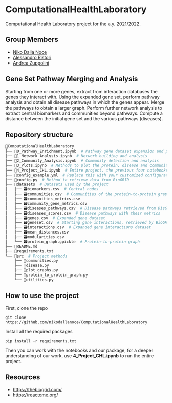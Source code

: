 # ComputationalHealthLaboratory
Computational Health Laboratory project for the a.y. 2021/2022.
## Group Members
- [Niko Dalla Noce](https://github.com/nikodallanoce)
- [Alessandro Ristori](https://github.com/RistoAle97)
- [Andrea Zuppolini](https://github.com/AndreZupp)
## Gene Set Pathway Merging and Analysis
Starting from one or more genes, extract from interaction databases the genes they interact with. Using the expanded gene set, perform pathway analysis and obtain all disease pathways in which the genes appear. Merge the pathways to obtain a larger graph. Perform further network analysis to extract central biomarkers and communities beyond pathways. Compute a distance between the initial gene set and the various pathways (diseases).
## Repository structure
```bash
📂ComputationalHealthLaboratory
├── 💼0_Pathway_Enrichment.ipynb  # Pathway gene dataset expansion and pathway enrichment
├── 💼1_Network_Analysis.ipynb  # Network building and analysis
├── 💼2_Community_Analysis.ipynb  # Community detection and analysis
├── 💼3_Plots.ipynb  # Methods to plot the protein, disease and community graphs
├── 💼4_Project_CHL.ipynb  # Entire project, the previous four notebooks combined
├── 📄config_example.yml  # Replace this with your customized configuration file
├── 📄config.py  # Method to retrieve data from BioGRID
├── 📂datasets  # Datasets used by the project
│   ├── 🗃️biomarkers.csv  # Central nodes
│   ├── 🗃️communities.csv  # Communities of the protein-to-protein graph
│   ├── 🗃️communities_metrics.csv
│   ├── 🗃️community_gene_metrics.csv
│   ├── 🗃️diseases_pathways.csv  # Disease pathways retrieved from DisGeNET
│   ├── 🗃️diseases_scores.csv  # Disease pathways with their metrics
│   ├── 🗃️genes.csv  # Expanded gene dataset
│   ├── 🗃️geneset.csv  # Starting gene interactions, retrieved by BioGRID
│   ├── 🗃️interactions.csv  # Expanded gene interactions dataset
│   ├── 🗃️mean_distances.csv
│   ├── 🗃️modularities.csv
│   └── 🗃️protein_graph.gpickle  # Protein-to-protein graph
├── 📄README.md
├── 📄requirements.txt
└── 📂src  # Project methods
    ├── 📄communities.py
    ├── 📄disease.py
    ├── 📄plot_graphs.py
    ├── 📄protein_to_protein_graph.py
    └── 📄utilities.py
```
## How to use the project
First, clone the repo
```
git clone https://github.com/nikodallanoce/ComputationalHealthLaboratory
```
Install all the required packages
```
pip install -r requirements.txt
```
Then you can work with the notebooks and our package, for a deeper understanding of our work, use **4_Project_CHL.ipynb** to run the entire project.
## Resources
- https://thebiogrid.com/
- https://reactome.org/
